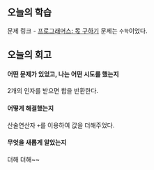 ## 오늘의 학습
문제 링크 - [프로그래머스: 몫 구하기](https://school.programmers.co.kr/learn/courses/30/lessons/120802?language=javascript)
문제는 `수학`이었다.


## 오늘의 회고
#### 어떤 문제가 있었고, 나는 어떤 시도를 했는지
2개의 인자를 받으면 합을 반환한다.

#### 어떻게 해결했는지
산술연산자 `+`를 이용하여 값을 더해주었다.

#### 무엇을 새롭게 알았는지
더해 더해~~ 

